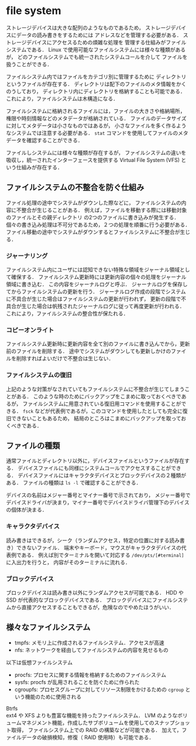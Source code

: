 # file system

ストレージデバイスは大きな配列のようなものであるため，
ストレージデバイスにデータの読み書きをするためには
アドレスなどを管理する必要がある．
ストレージデバイスにアクセスるための煩雑な処理を
管理する仕組みがファイルシステムである．
Linux で使用可能なファイルシステムには様々な種類があるが，
どのファイルシステムでも統一されたシステムコールを介して
ファイルを扱うことができる．

ファイルシステム内ではファイルをカテゴリ別に管理するために
ディレクトリというファイルが存在する．
ディレクトリは配下のファイルのメタ情報をかくのうしており，
ディレクトリ内にディレクトリを格納することも可能である．
これにより，ファイルシステムは木構造になる．

ファイルシステムに格納されるファイルには，ファイルの大きさや格納場所，
権限や時刻情報などのメタデータが格納されている．
ファイルのデータサイズに対してメタデータは小さなものではあるが，
小さなファイルを多く作るようなシステムでは注意する必要がある．
```stat``` コマンドを使用してファイルのメタデータを確認することができる．

ファイルしシステムには様々な種類が存在するが，
ファイルシステムの違いを吸収し，統一されたインターフェースを提供する
Virtual File System (VFS) という仕組みが存在する．

## ファイルシステムの不整合を防ぐ仕組み
ファイル処理の途中でシステムがダウンした際などに，
ファイルシステムの内容に不整合が生じることがある．
例えば，ファイルを移動する際には移動対象のファイルとその親ディレクトリ
の2つのファイルに書き込みが発生する．
個々の書き込み処理は不可分であるため，２つの処理を順番に行う必要がある．
ファイル移動の途中でシステムがダウンするとファイルシステムに不整合が生じる．

### ジャーナリング
ファイルシステム内にユーザには認知できない特殊な領域をジャーナル領域として確保する．
ファイルシステム更新時には更新内容の個々の処理をジャーナル領域に書き込む．
この内容をジャーナルログと呼ぶ．
ジャーナルログを保存してからファイルシステムの更新を行う．
ジャーナルログ作成の段階でシステムに不具合が生じた場合はファイルシステムの更新が行われず，
更新の段階で不具合が生じた場合は帆残されたジャーナルログに従って再度更新が行われる．
これにより，ファイルシステムの整合性が保たれる．

### コピーオンライト
ファイルシステム更新時に更新内容を全て別のファイルに書き込んでから，更新前のファイルを削除する．
途中でシステムがダウンしても更新しかけのファイルを削除すればよいだけで不整合は生じない．

### ファイルシステムの復旧
上記のような対策がなされていてもファイルシステムに不整合が生じてしまうことがある．
このような時のためにバックアップをこまめに取っておくべきであるが，
ファイルシステムに用意されている復旧用コマンドを使用することができる．
```fsck``` などが代表例であるが，このコマンドを使用したとしても完全に復旧できないこともあるため，
結局のところはこまめにバックアップを取っておくべきである．

## ファイルの種類
通常ファイルとディレクトリ以外に，デバイスファイルというファイルが存在する．
デバイスファイルにも同様にシステムコールでアクセスすることができる．
デバイスファイルにはキャラクタデバイスとブロックデバイスの２種類がある．
ファイルの種類は ```ls -l``` で確認することができる．

デバイスの名前はメジャー番号とマイナー番号で示されており，
メジャー番号でデバイスドライバが決まり，マイナー番号でデバイスドライバ管理下のデバイスの個体が決まる．

### キャラクタデバイス
読み書きはできるが，シーク（ランダムアクセス，特定の位置に対する読み書き）できないファイル．
端末やキーボード，マウスがキャラクタデバイスの代表例である．
例えば別でターミナルを開いて対応する ```/dev/pts/[#terminal]``` に入出力を行うと，
内容がそのターミナルに流れる．

### ブロックデバイス
ブロックデバイスは読み書き以外にランダムアクセスが可能である．
HDD や SSD が代表的なブロックデバイスである．
ブロックデバイスにファイルシステムから直接アクセスすることもできるが，危険なのでやめたほうがいい．

## 様々なファイルシステム
* tmpfs: メモリ上に作成されるファイルシステム．アクセスが高速
* nfs: ネットワークを経由してファイルシステムの内容を見せるもの

以下は仮想ファイルシステム
* procfs: プロセスに関する情報を格納するためのファイルシステム
* sysfs: procfs が乱用されることを防ぐために作られた
* cgroupfs: プロセスグループに対してリソース制限をかけるための ```cgroup``` という機能のために使用される

Btrfs  
ext4 や XFS よりも豊富な機能を持ったファイルシステム．
LVM のようなボリュームマネジメント機能，作成したサブボリュームを使用してのスナップショット取得，
ファイルシステム上での RAID の構築などが可能である．
加えて，ファイルデータの破損検知，修復（ RAID 使用時）も可能である．
